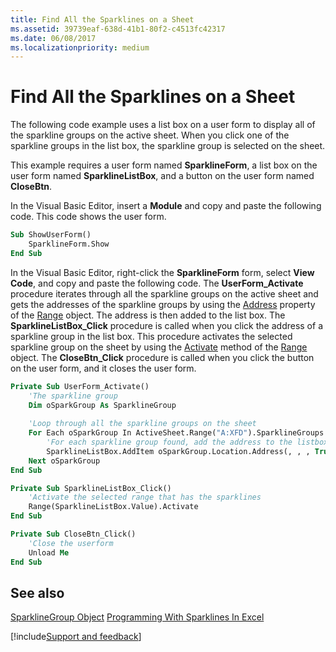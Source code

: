 ```yaml
---
title: Find All the Sparklines on a Sheet
ms.assetid: 39739eaf-638d-41b1-80f2-c4513fc42317
ms.date: 06/08/2017
ms.localizationpriority: medium
---
```



# Find All the Sparklines on a Sheet

The following code example uses a list box on a user form to display all of the sparkline groups on the active sheet. When you click one of the sparkline groups in the list box, the sparkline group is selected on the sheet.

This example requires a user form named **SparklineForm**, a list box on the user form named **SparklineListBox**, and a button on the user form named **CloseBtn**.

In the Visual Basic Editor, insert a **Module** and copy and paste the following code. This code shows the user form.

```vb
Sub ShowUserForm()
    SparklineForm.Show
End Sub
```

In the Visual Basic Editor, right-click the **SparklineForm** form, select **View Code**, and copy and paste the following code.
The **UserForm_Activate** procedure iterates through all the sparkline groups on the active sheet and gets the addresses of the sparkline groups by using the [Address](../../../api/Excel.Range.Address.md) property of the [Range](../../../api/Excel.Range(object).md) object. The address is then added to the list box.
The **SparklineListBox_Click** procedure is called when you click the address of a sparkline group in the list box. This procedure activates the selected sparkline group on the sheet by using the [Activate](../../../api/Excel.Range.Activate.md) method of the [Range](../../../api/Excel.Range(object).md) object.
The **CloseBtn_Click** procedure is called when you click the button on the user form, and it closes the user form.

```vb
Private Sub UserForm_Activate()
    'The sparkline group
    Dim oSparkGroup As SparklineGroup
    
    'Loop through all the sparkline groups on the sheet
    For Each oSparkGroup In ActiveSheet.Range("A:XFD").SparklineGroups
        'For each sparkline group found, add the address to the listbox
        SparklineListBox.AddItem oSparkGroup.Location.Address(, , , True)
    Next oSparkGroup
End Sub

Private Sub SparklineListBox_Click()
    'Activate the selected range that has the sparklines
    Range(SparklineListBox.Value).Activate
End Sub

Private Sub CloseBtn_Click()
    'Close the userform
    Unload Me
End Sub
```

## See also

 [SparklineGroup Object](../../../api/Excel.SparklineGroup.md)
 [Programming With Sparklines In Excel](../../../api/overview/Excel.md)

[!include[Support and feedback](~/includes/feedback-boilerplate.md)]
